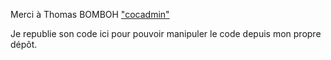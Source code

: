 Merci à Thomas BOMBOH ["cocadmin"](https://www.youtube.com/@cocadmin)

Je republie son code ici pour pouvoir manipuler le code depuis mon propre dépôt.
